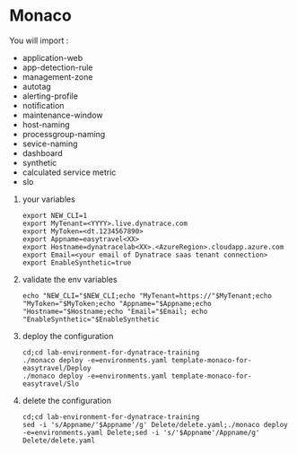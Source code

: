 # Monaco

You will import :  
- application-web 
- app-detection-rule 
- management-zone
- autotag
- alerting-profile 
- notification
- maintenance-window
- host-naming
- processgroup-naming
- sevice-naming
- dashboard
- synthetic
- calculated service metric
- slo

1) your variables  
	   
	   export NEW_CLI=1
	   export MyTenant=<YYYY>.live.dynatrace.com
	   export MyToken=<dt.1234567890>
	   export Appname=easytravel<XX>
	   export Hostname=dynatracelab<XX>.<AzureRegion>.cloudapp.azure.com
	   export Email=<your email of Dynatrace saas tenant connection>
	   export EnableSynthetic=true
  
2) validate the env variables 

       echo "NEW_CLI="$NEW_CLI;echo "MyTenant=https://"$MyTenant;echo "MyToken="$MyToken;echo "Appname="$Appname;echo "Hostname="$Hostname;echo "Email="$Email; echo "EnableSynthetic="$EnableSynthetic  

3) deploy the configuration 

       cd;cd lab-environment-for-dynatrace-training
       ./monaco deploy -e=environments.yaml template-monaco-for-easytravel/Deploy
       ./monaco deploy -e=environments.yaml template-monaco-for-easytravel/Slo
	 
4) delete the configuration

       cd;cd lab-environment-for-dynatrace-training
       sed -i 's/Appname/'$Appname'/g' Delete/delete.yaml;./monaco deploy -e=environments.yaml Delete;sed -i 's/'$Appname'/Appname/g' Delete/delete.yaml
